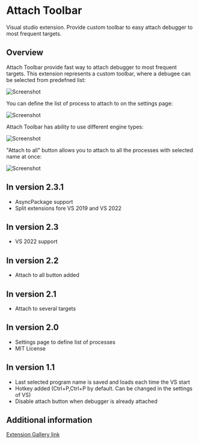 # Attach Toolbar
Visual studio extension. Provide custom toolbar to easy attach debugger to most frequent targets.

## Overview

Attach Toolbar provide fast way to attach debugger to most frequent targets. This extension represents a custom toolbar, where a debugee can be selected from predefned list:

![Screenshot](https://fareloz.gallerycdn.vsassets.io/extensions/fareloz/attachtoolbar/2.2/1510410307285/140871/1/2.png)

You can define the list of process to attach to on the settings page:

![Screenshot](https://fareloz.gallerycdn.vsassets.io/extensions/fareloz/attachtoolbar/2.2/1510410307285/239797/1/2016-12-24_10-56-51.png)

Attach Toolbar has ability to use different engine types:

![Screenshot](https://fareloz.gallerycdn.vsassets.io/extensions/fareloz/attachtoolbar/2.2/1510410307285/140872/1/2.png)

"Attach to all" button allows you to attach to all the processes with selected name at once:

![Screenshot](https://fareloz.gallerycdn.vsassets.io/extensions/fareloz/attachtoolbar/2.2/1510410307285/286944/1/Snipaste_2017-11-11_16-22-21.png)

## In version 2.3.1

- AsyncPackage support
- Split extensions fore VS 2019 and VS 2022

## In version 2.3

- VS 2022 support

## In version 2.2

- Attach to all button added

## In version 2.1

- Attach to several targets

## In version 2.0

- Settings page to define list of processes
- MIT License

## In version 1.1

- Last selected program name is saved and loads each time the VS start
- Hotkey added (Ctrl+P,Ctrl+P by default. Can be changed in the settings of VS)
- Disable attach button when debugger is already attached

## Additional information

[Extension Gallery link](https://marketplace.visualstudio.com/items?itemName=fareloz.AttachToolbar)
